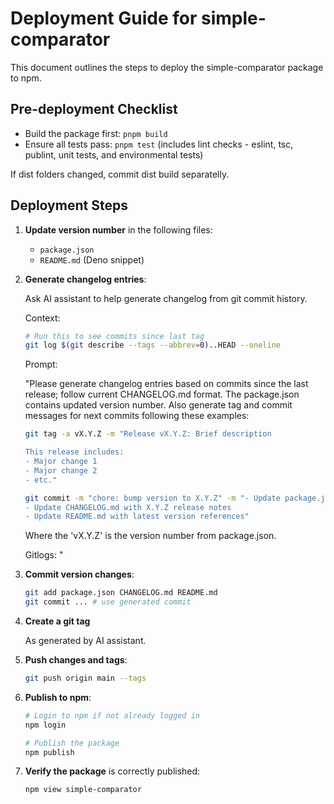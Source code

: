 # Deployment Guide for simple-comparator

This document outlines the steps to deploy the simple-comparator package to npm.

## Pre-deployment Checklist

- Build the package first: `pnpm build`
- Ensure all tests pass: `pnpm test` (includes lint checks - eslint, tsc, publint, unit tests, and environmental tests)

If dist folders changed, commit dist build separatelly.

## Deployment Steps

1. **Update version number** in the following files:

    - `package.json`
    - `README.md` (Deno snippet)

2. **Generate changelog entries**:

    Ask AI assistant to help generate changelog from git commit history.

    Context:

    ```bash
    # Run this to see commits since last tag
    git log $(git describe --tags --abbrev=0)..HEAD --oneline
    ```

    Prompt:

    "Please generate changelog entries based on commits since the last release; follow current CHANGELOG.md format. The
    package.json contains updated version number. Also generate tag and commit messages for next commits following these
    examples:

    ```bash
    git tag -a vX.Y.Z -m "Release vX.Y.Z: Brief description

    This release includes:
    - Major change 1
    - Major change 2
    - etc."
    ```

    ```bash
    git commit -m "chore: bump version to X.Y.Z" -m "- Update package.json version to X.Y.Z
    - Update CHANGELOG.md with X.Y.Z release notes
    - Update README.md with latest version references"
    ```

    Where the 'vX.Y.Z' is the version number from package.json.

    Gitlogs:
    "

3. **Commit version changes**:

    ```bash
    git add package.json CHANGELOG.md README.md
    git commit ... # use generated commit
    ```

4. **Create a git tag**

    As generated by AI assistant.

5. **Push changes and tags**:

    ```bash
    git push origin main --tags
    ```

6. **Publish to npm**:

    ```bash
    # Login to npm if not already logged in
    npm login

    # Publish the package
    npm publish
    ```

7. **Verify the package** is correctly published:

    ```bash
    npm view simple-comparator
    ```

